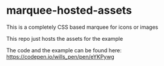 # marquee-hosted-assets
This is a completely CSS based marquee for icons or images

This repo just hosts the assets for the example

The code and the example can be found here: https://codepen.io/wills_pen/pen/eYKPywg
